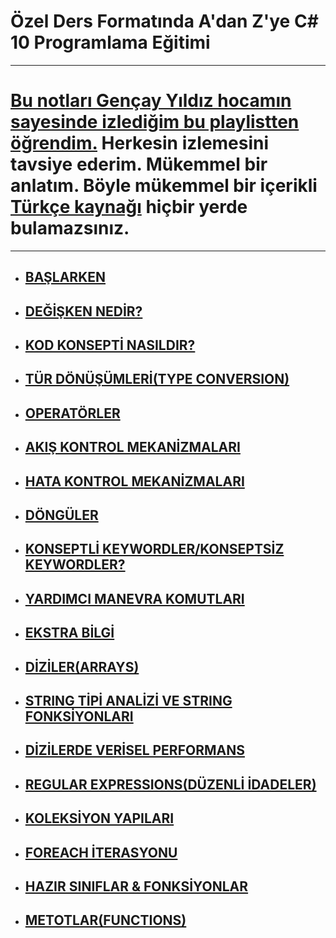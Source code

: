 # Özel Ders Formatında A'dan Z'ye C# 10 Programlama Eğitimi

***
# [Bu notları Gençay Yıldız hocamın sayesinde izlediğim bu playlistten öğrendim.](https://www.youtube.com/playlist?list=PLQVXoXFVVtp1o3nq3-IXv42bPaFlzroBE)  Herkesin izlemesini tavsiye ederim. Mükemmel bir anlatım. Böyle mükemmel bir içerikli [Türkçe kaynağı](https://www.youtube.com/c/Gen%C3%A7ayY%C4%B1ld%C4%B1z) hiçbir yerde bulamazsınız.
***

- ## [BAŞLARKEN](https://github.com/musauyumaznotes/CSharp_10_Programlama_Egitimi/blob/main/1-Ba%C5%9Flarken/ReadMe.md)
- ## [DEĞİŞKEN NEDİR?](https://github.com/musauyumaznotes/CSharp_10_Programlama_Egitimi/blob/main/2-De%C4%9Fi%C5%9Fken%20Nedir/ReadMe.md)
- ## [KOD KONSEPTİ NASILDIR?](https://github.com/musauyumaznotes/CSharp_10_Programlama_Egitimi/blob/main/3-Kod%20Konsepti%20Nas%C4%B1ld%C4%B1r/ReadMe.md)
- ## [TÜR DÖNÜŞÜMLERİ(TYPE CONVERSION)](https://github.com/musauyumaznotes/CSharp_10_Programlama_Egitimi/blob/main/4-T%C3%BCr%20D%C3%B6n%C3%BC%C5%9F%C3%BCmleri(Type%20Conversion)/ReadMe.md)
- ## [OPERATÖRLER](https://github.com/musauyumaznotes/CSharp_10_Programlama_Egitimi/blob/main/5-Operat%C3%B6rler/ReadMe.md)
- ## [AKIŞ KONTROL MEKANİZMALARI](https://github.com/musauyumaz/CSharp_10_Programlama_Egitimi/blob/main/6-Ak%C4%B1%C5%9F%20Kontrol%20Mekanizmalar%C4%B1/ReadMe.md)
- ## [HATA KONTROL MEKANİZMALARI](https://github.com/musauyumaz/CSharp_10_Programlama_Egitimi/blob/main/7-Hata%20Kontrol%20Mekanizmalar%C4%B1/ReadMe.md)
- ## [DÖNGÜLER](https://github.com/musauyumaz/CSharp_10_Programlama_Egitimi/blob/main/8-D%C3%B6ng%C3%BCler/ReadMe.md)
- ## [KONSEPTLİ KEYWORDLER/KONSEPTSİZ KEYWORDLER?](https://github.com/musauyumaz/CSharp_10_Programlama_Egitimi/blob/main/9-Konseptli%20Keywordler%26Konseptsiz%20Keywordler/ReadMe.md)
- ## [YARDIMCI MANEVRA KOMUTLARI](https://github.com/musauyumaz/CSharp_10_Programlama_Egitimi/blob/main/10-%20Yard%C4%B1mc%C4%B1%20Manevra%20Komutlar%C4%B1/ReadMe.md)
- ## [EKSTRA BİLGİ](https://github.com/musauyumaz/CSharp_10_Programlama_Egitimi/blob/main/11-Ekstra%20Bilgi/ReadMe.md)
- ## [DİZİLER(ARRAYS)](https://github.com/musauyumaz/CSharp_10_Programlama_Egitimi/blob/main/12-Diziler(Arrays)/ReadMe.md)
- ## [STRING TİPİ ANALİZİ VE STRING FONKSİYONLARI](https://github.com/musauyumaz/CSharp_10_Programlama_Egitimi/blob/main/13-String%20Tipi%20Analizi%20ve%20String%20Fonksiyonlar%C4%B1/ReadMe.md)
- ## [DİZİLERDE VERİSEL PERFORMANS](https://github.com/musauyumaz/CSharp_10_Programlama_Egitimi/blob/main/14%20-%20Dizilerde%20Verisel%20Performans/ReadMe.md)
- ## [REGULAR EXPRESSIONS(DÜZENLİ İDADELER)](https://github.com/musauyumaz/CSharp_10_Programlama_Egitimi/blob/main/15-Regular%20Expressions(D%C3%BCzenli%20%C4%B0fadeler)/ReadMe.md)
- ## [KOLEKSİYON YAPILARI](https://github.com/musauyumaz/CSharp_10_Programlama_Egitimi/blob/main/16-Koleksiyon%20Yap%C4%B1lar%C4%B1/ReadMe.md)
- ## [FOREACH İTERASYONU](https://github.com/musauyumaz/CSharp_10_Programlama_Egitimi/tree/main/17-Foreach%20Iterasyonu)
- ## [HAZIR SINIFLAR & FONKSİYONLAR](https://github.com/musauyumaz/CSharp_10_Programlama_Egitimi/blob/main/18-Haz%C4%B1r%20S%C4%B1n%C4%B1flar%20%26%20Fonksiyonlar/ReadMe.md)
- ## [METOTLAR(FUNCTIONS)](https://github.com/musauyumaz/CSharp_10_Programlama_Egitimi/blob/main/19-Metotlar(Functions)/ReadMe.md)
